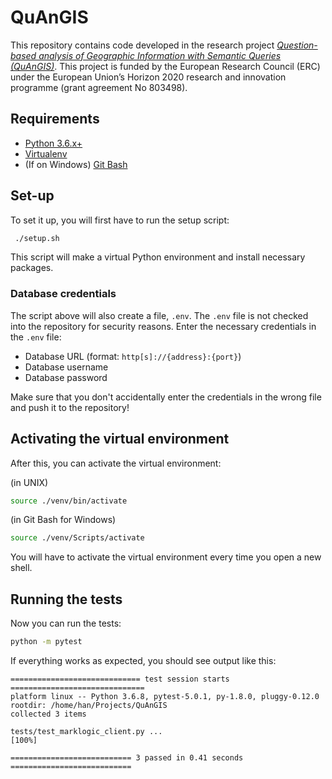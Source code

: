 # QuAnGIS

This repository contains code developed in the research project [*Question-based analysis of Geographic Information with Semantic Queries (QuAnGIS)*](https://questionbasedanalysis.com). This project is funded by the European Research Council (ERC) under the European Union’s Horizon 2020 research and innovation programme (grant agreement No 803498).

## Requirements

* [Python 3.6.x+](https://www.python.org/downloads/)
* [Virtualenv](https://virtualenv.pypa.io/en/latest/)
* (If on Windows) [Git Bash](https://git-scm.com/downloads)

## Set-up

To set it up, you will first have to run the setup script:

```sh
 ./setup.sh
```

This script will make a virtual Python environment and install necessary packages.

### Database credentials

The script above will also create a file, `.env`.
The `.env` file is not checked into the repository for security reasons.
Enter the necessary credentials in the `.env` file:

* Database URL (format: `http[s]://{address}:{port}`)
* Database username
* Database password

Make sure that you don't accidentally enter the credentials in the wrong file and push it to the repository!

## Activating the virtual environment

After this, you can activate the virtual environment:

(in UNIX)
```sh
source ./venv/bin/activate
```

(in Git Bash for Windows)
```sh
source ./venv/Scripts/activate
```

You will have to activate the virtual environment every time you open a new shell.

## Running the tests

Now you can run the tests:
```sh
python -m pytest
```

If everything works as expected, you should see output like this:

```
============================= test session starts ==============================
platform linux -- Python 3.6.8, pytest-5.0.1, py-1.8.0, pluggy-0.12.0
rootdir: /home/han/Projects/QuAnGIS
collected 3 items                                                              

tests/test_marklogic_client.py ...                                       [100%]

=========================== 3 passed in 0.41 seconds ===========================
```